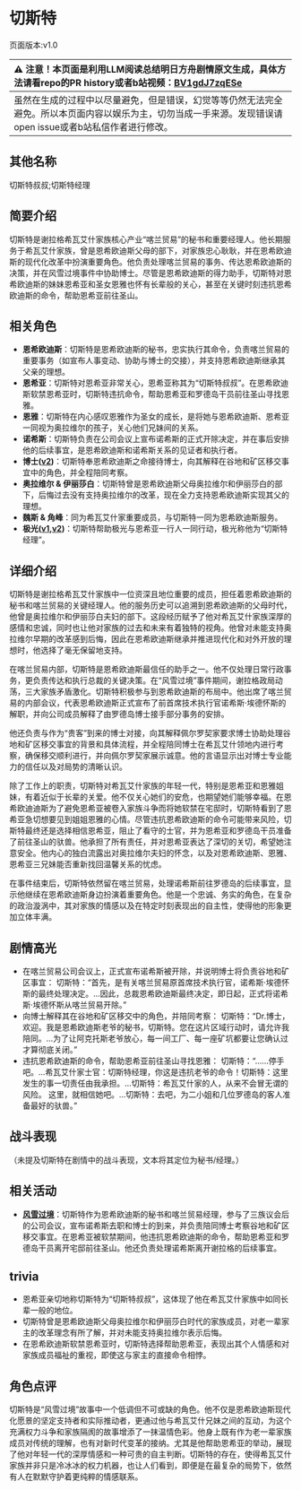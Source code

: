 # 切斯特
页面版本:v1.0
 

| :warning: 注意！本页面是利用LLM阅读总结明日方舟剧情原文生成，具体方法请看repo的PR history或者b站视频：[BV1gdJ7zqESe](https://www.bilibili.com/video/BV1gdJ7zqESe/)         |
|:----------------------------|
| 虽然在生成的过程中以尽量避免，但是错误，幻觉等等仍然无法完全避免。所以本页面内容以娱乐为主，切勿当成一手来源。发现错误请open issue或者b站私信作者进行修改。|



## 其他名称
切斯特叔叔;切斯特经理
## 简要介绍
切斯特是谢拉格希瓦艾什家族核心产业“喀兰贸易”的秘书和重要经理人。他长期服务于希瓦艾什家族，曾是恩希欧迪斯父母的部下，对家族忠心耿耿，并在恩希欧迪斯的现代化改革中扮演重要角色。他负责处理喀兰贸易的事务、传达恩希欧迪斯的决策，并在风雪过境事件中协助博士。尽管是恩希欧迪斯的得力助手，切斯特对恩希欧迪斯的妹妹恩希亚和圣女恩雅也怀有长辈般的关心，甚至在关键时刻违抗恩希欧迪斯的命令，帮助恩希亚前往圣山。
## 相关角色
-   **恩希欧迪斯**：切斯特是恩希欧迪斯的秘书，忠实执行其命令，负责喀兰贸易的重要事务（如宣布人事变动、协助与博士的交接），并支持恩希欧迪斯继承其父亲的理想。
-   **恩希亚**：切斯特对恩希亚非常关心，恩希亚称其为“切斯特叔叔”。在恩希欧迪斯软禁恩希亚时，切斯特违抗命令，帮助恩希亚和罗德岛干员前往圣山寻找恩雅。
-   **恩雅**：切斯特在内心感叹恩雅作为圣女的成长，是将她与恩希欧迪斯、恩希亚一同视为奥拉维尔的孩子，关心他们兄妹间的关系。
-   **诺希斯**：切斯特负责在公司会议上宣布诺希斯的正式开除决定，并在事后安排他的后续事宜，是恩希欧迪斯和诺希斯关系的见证者和执行者。
-   **博士([v2](../char_v3/extended_char_bo_shi.md))**：切斯特奉恩希欧迪斯之命接待博士，向其解释在谷地和矿区移交事宜中的角色，并全程陪同考察。
-   **奥拉维尔 & 伊丽莎白**：切斯特曾是恩希欧迪斯父母奥拉维尔和伊丽莎白的部下，后悔过去没有支持奥拉维尔的改革，现在全力支持恩希欧迪斯实现其父的理想。
-   **魏斯 & 角峰**：同为希瓦艾什家重要成员，与切斯特一同为恩希欧迪斯服务。
-   **极光([v1](char_422_aurora.md),[v2](../char_v3/char_422_aurora.md))**：切斯特帮助极光与恩希亚一行人一同行动，极光称他为“切斯特经理”。
## 详细介绍
切斯特是谢拉格希瓦艾什家族中一位资深且地位重要的成员，担任着恩希欧迪斯的秘书和喀兰贸易的关键经理人。他的服务历史可以追溯到恩希欧迪斯的父母时代，他曾是奥拉维尔和伊丽莎白夫妇的部下。这段经历赋予了他对希瓦艾什家族深厚的感情和忠诚，同时也让他对家族的过去和未来有着独特的视角。他曾对未能支持奥拉维尔早期的改革感到后悔，因此在恩希欧迪斯继承并推进现代化和对外开放的理想时，他选择了毫无保留地支持。

在喀兰贸易内部，切斯特是恩希欧迪斯最信任的助手之一。他不仅处理日常行政事务，更负责传达和执行总裁的关键决策。在“风雪过境”事件期间，谢拉格政局动荡，三大家族矛盾激化。切斯特积极参与到恩希欧迪斯的布局中。他出席了喀兰贸易的内部会议，代表恩希欧迪斯正式宣布了前首席技术执行官诺希斯·埃德怀斯的解职，并向公司成员解释了由罗德岛博士接手部分事务的安排。

他还负责与作为“贵客”到来的博士对接，向其解释佩尔罗契家要求博士协助处理谷地和矿区移交事宜的背景和具体流程，并全程陪同博士在希瓦艾什领地内进行考察，确保移交顺利进行，并向佩尔罗契家展示诚意。他的言语显示出对博士专业能力的信任以及对局势的清晰认识。

除了工作上的职责，切斯特对希瓦艾什家族的年轻一代，特别是恩希亚和恩雅姐妹，有着近似于长辈的关爱。他不仅关心她们的安危，也期望她们能够幸福。在恩希欧迪迪斯为了避免恩希亚被卷入家族斗争而将她软禁在宅邸时，切斯特看到了恩希亚急切想要见到姐姐恩雅的心情。尽管违抗恩希欧迪斯的命令可能带来风险，切斯特最终还是选择相信恩希亚，阻止了看守的士官，并为恩希亚和罗德岛干员准备了前往圣山的驮兽。他承担了所有责任，并对恩希亚表达了深切的关切，希望她注意安全。他内心的独白流露出对奥拉维尔夫妇的怀念，以及对恩希欧迪斯、恩雅、恩希亚三兄妹能否重新找回温馨关系的忧虑。

在事件结束后，切斯特依然留在喀兰贸易，处理诺希斯前往罗德岛的后续事宜，显示他继续在恩希欧迪斯身边扮演着重要角色。他是一个忠诚、务实的角色，在复杂的政治漩涡中，其对家族的情感以及在特定时刻表现出的自主性，使得他的形象更加立体丰满。
## 剧情高光
*   在喀兰贸易公司会议上，正式宣布诺希斯被开除，并说明博士将负责谷地和矿区事宜：
    切斯特：“首先，是有关喀兰贸易原首席技术执行官，诺希斯·埃德怀斯的最终处理决定。...因此，总裁恩希欧迪斯最终决定，即日起，正式将诺希斯·埃德怀斯从喀兰贸易开除。”
*   向博士解释其在谷地和矿区移交中的角色，并陪同考察：
    切斯特：“Dr.博士，欢迎。我是恩希欧迪斯老爷的秘书，切斯特。您在这片区域行动时，请允许我陪同。...为了让阿克托斯老爷放心，每一间工厂、每一座矿坑都要让您确认过才算彻底关闭。”
*   违抗恩希欧迪斯的命令，帮助恩希亚前往圣山寻找恩雅：
    切斯特：“......停手吧。...希瓦艾什家士官：切斯特经理，你这是违抗老爷的命令！切斯特：这里发生的事一切责任由我承担。...切斯特：希瓦艾什家的人，从来不会冒无谓的风险。 这里，就相信她吧。...切斯特：去吧，为二小姐和几位罗德岛的客人准备最好的驮兽。”
## 战斗表现
（未提及切斯特在剧情中的战斗表现，文本将其定位为秘书/经理。）
## 相关活动
-   **[风雪过境](../stories/act14side.md)**：切斯特作为恩希欧迪斯的秘书和喀兰贸易经理，参与了三族议会后的公司会议，宣布诺希斯去职和博士的到来，并负责陪同博士考察谷地和矿区移交事宜。在恩希亚被软禁期间，他违抗恩希欧迪斯的命令，帮助恩希亚和罗德岛干员离开宅邸前往圣山。他还负责处理诺希斯离开谢拉格的后续事宜。
## trivia
*   恩希亚亲切地称切斯特为“切斯特叔叔”，这体现了他在希瓦艾什家族中如同长辈一般的地位。
*   切斯特曾是恩希欧迪斯父母奥拉维尔和伊丽莎白时代的家族成员，对老一辈家主的改革理念有所了解，并对未能支持奥拉维尔表示后悔。
*   在恩希欧迪斯软禁恩希亚时，切斯特选择帮助恩希亚，表现出其个人情感和对家族成员福祉的重视，即使这与家主的直接命令相悖。
## 角色点评
切斯特是“风雪过境”故事中一个低调但不可或缺的角色。他不仅是恩希欧迪斯现代化愿景的坚定支持者和实际推动者，更通过他与希瓦艾什兄妹之间的互动，为这个充满权力斗争和家族隔阂的故事增添了一抹温情色彩。他身上既有作为老一辈家族成员对传统的理解，也有对新时代变革的接纳。尤其是他帮助恩希亚的举动，展现了他对年轻一代的深厚情感和一种可贵的自主判断。切斯特的存在，使得希瓦艾什家族并非只是冷冰冰的权力机器，也让人们看到，即便是在最复杂的局势下，依然有人在默默守护着更纯粹的情感联系。